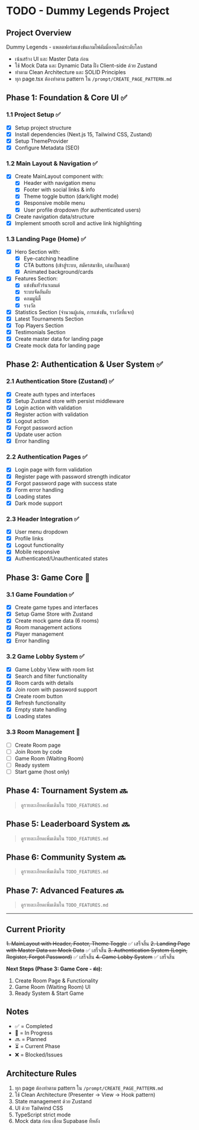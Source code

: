 # TODO - Dummy Legends Project

## Project Overview
Dummy Legends - แพลตฟอร์มแข่งขันเกมไพ่ดัมมี่ออนไลน์ระดับโลก
- เน้นสร้าง UI และ Master Data ก่อน
- ใช้ Mock Data และ Dynamic Data ฝั่ง Client-side ด้วย Zustand
- ทำตาม Clean Architecture และ SOLID Principles
- ทุก page.tsx ต้องทำตาม pattern ใน `/prompt/CREATE_PAGE_PATTERN.md`

## Phase 1: Foundation & Core UI ✅

### 1.1 Project Setup ✅
- [x] Setup project structure
- [x] Install dependencies (Next.js 15, Tailwind CSS, Zustand)
- [x] Setup ThemeProvider
- [x] Configure Metadata (SEO)

### 1.2 Main Layout & Navigation ✅
- [x] Create MainLayout component with:
  - [x] Header with navigation menu
  - [x] Footer with social links & info
  - [x] Theme toggle button (dark/light mode)
  - [x] Responsive mobile menu
  - [x] User profile dropdown (for authenticated users)
- [x] Create navigation data/structure
- [x] Implement smooth scroll and active link highlighting

### 1.3 Landing Page (Home) ✅
- [x] Hero Section with:
  - [x] Eye-catching headline
  - [x] CTA buttons (เข้าสู่ระบบ, สมัครสมาชิก, เล่นเป็นแขก)
  - [x] Animated background/cards
- [x] Features Section:
  - [x] แข่งขันทัวร์นาเมนต์
  - [x] ระบบจัดอันดับ
  - [x] คอมมูนิตี้
  - [x] รางวัล
- [x] Statistics Section (จำนวนผู้เล่น, การแข่งขัน, รางวัลที่แจก)
- [x] Latest Tournaments Section
- [x] Top Players Section
- [x] Testimonials Section
- [x] Create master data for landing page
- [x] Create mock data for landing page

## Phase 2: Authentication & User System ✅

### 2.1 Authentication Store (Zustand) ✅
- [x] Create auth types and interfaces
- [x] Setup Zustand store with persist middleware
- [x] Login action with validation
- [x] Register action with validation
- [x] Logout action
- [x] Forgot password action
- [x] Update user action
- [x] Error handling

### 2.2 Authentication Pages ✅
- [x] Login page with form validation
- [x] Register page with password strength indicator
- [x] Forgot password page with success state
- [x] Form error handling
- [x] Loading states
- [x] Dark mode support

### 2.3 Header Integration ✅
- [x] User menu dropdown
- [x] Profile links
- [x] Logout functionality
- [x] Mobile responsive
- [x] Authenticated/Unauthenticated states

## Phase 3: Game Core 🔄

### 3.1 Game Foundation ✅
- [x] Create game types and interfaces
- [x] Setup Game Store with Zustand
- [x] Create mock game data (6 rooms)
- [x] Room management actions
- [x] Player management
- [x] Error handling

### 3.2 Game Lobby System ✅
- [x] Game Lobby View with room list
- [x] Search and filter functionality
- [x] Room cards with details
- [x] Join room with password support
- [x] Create room button
- [x] Refresh functionality
- [x] Empty state handling
- [x] Loading states

### 3.3 Room Management 🔄
- [ ] Create Room page
- [ ] Join Room by code
- [ ] Game Room (Waiting Room)
- [ ] Ready system
- [ ] Start game (host only)

## Phase 4: Tournament System 🔜
> ดูรายละเอียดเพิ่มเติมใน `TODO_FEATURES.md`

## Phase 5: Leaderboard System 🔜
> ดูรายละเอียดเพิ่มเติมใน `TODO_FEATURES.md`

## Phase 6: Community System 🔜
> ดูรายละเอียดเพิ่มเติมใน `TODO_FEATURES.md`

## Phase 7: Advanced Features 🔜
> ดูรายละเอียดเพิ่มเติมใน `TODO_FEATURES.md`

---

## Current Priority
~~1. MainLayout with Header, Footer, Theme Toggle~~ ✅ เสร็จสิ้น
~~2. Landing Page with Master Data และ Mock Data~~ ✅ เสร็จสิ้น
~~3. Authentication System (Login, Register, Forgot Password)~~ ✅ เสร็จสิ้น
~~4. Game Lobby System~~ ✅ เสร็จสิ้น

**Next Steps (Phase 3: Game Core - ต่อ):**
1. Create Room Page & Functionality
2. Game Room (Waiting Room) UI
3. Ready System & Start Game

## Notes
- ✅ = Completed
- 🔄 = In Progress
- 🔜 = Planned
- ⏳ = Current Phase
- ❌ = Blocked/Issues

## Architecture Rules
1. ทุก page ต้องทำตาม pattern ใน `/prompt/CREATE_PAGE_PATTERN.md`
2. ใช้ Clean Architecture (Presenter → View → Hook pattern)
3. State management ด้วย Zustand
4. UI ด้วย Tailwind CSS
5. TypeScript strict mode
6. Mock data ก่อน เชื่อม Supabase ทีหลัง
